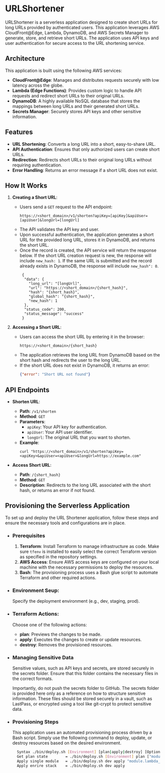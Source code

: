 # URLShortener

URLShortener is a serverless application designed to create short URLs for long URLs provided by authenticated users. This application leverages AWS CloudFront@Edge, Lambda, DynamoDB, and AWS Secrets Manager to generate, store, and retrieve short URLs. The application uses API keys and user authentication for secure access to the URL shortening service.

## Architecture

This application is built using the following AWS services:
- **CloudFront@Edge**: Manages and distributes requests securely with low latency across the globe.
- **Lambda (Edge Functions)**: Provides custom logic to handle API requests and redirect short URLs to their original URLs.
- **DynamoDB**: A highly available NoSQL database that stores the mappings between long URLs and their generated short URLs.
- **Secrets Manager**: Securely stores API keys and other sensitive information.

## Features

- **URL Shortening**: Converts a long URL into a short, easy-to-share URL.
- **API Authentication**: Ensures that only authorized users can create short URLs.
- **Redirection**: Redirects short URLs to their original long URLs without requiring authentication.
- **Error Handling**: Returns an error message if a short URL does not exist.

## How It Works

1. **Creating a Short URL**:
   - Users send a `GET` request to the API endpoint:  
     ```
     https://<short_domain>/v1/shorten?apiKey=[apiKey]&apiUser=[apiUser]&longUrl=[longUrl]
     ```
   - The API validates the API key and user.
   - Upon successful authentication, the application generates a short URL for the provided long URL, stores it in DynamoDB, and returns the short URL.
   - Once the record is created, the API service will return the response below. If the short URL creation request is new, the response will include `new_hash: 1`. If the same URL is submitted and the record already exists in DynamoDB, the response will include `new_hash": 0`.
     ```
      {
       "data": {
         "long_url": "[longUrl]",
         "url": "https://<short_domain>/{short_hash}",
         "hash": "{short_hash}",
         "global_hash": "{short_hash}",
         "new_hash": 1
       },
       "status_code": 200,
       "status_message": "success"
      }
     ```

2. **Accessing a Short URL**:
   - Users can access the short URL by entering it in the browser:
     ```
     https://<short_domain>/{short_hash}
     ```
   - The application retrieves the long URL from DynamoDB based on the short hash and redirects the user to the long URL.
   - If the short URL does not exist in DynamoDB, it returns an error:
     ```json
     {"error": "Short URL not found"}
     ```

## API Endpoints

- **Shorten URL**:  
  - **Path**: `/v1/shorten`
  - **Method**: `GET`
  - **Parameters**:
    - `apiKey`: Your API key for authentication.
    - `apiUser`: Your API user identifier.
    - `longUrl`: The original URL that you want to shorten.
  - **Example**:  
    ```shell
    curl "https://<short_domain>/v1/shorten?apiKey=<apiKey>&apiUser=<apiUser>&longUrl=https://example.com"
    ```

- **Access Short URL**:
  - **Path**: `/{short_hash}`
  - **Method**: `GET`
  - **Description**: Redirects to the long URL associated with the short hash, or returns an error if not found.

## Provisioning the Serverless Application

To set up and deploy the URL Shortener application, follow these steps and ensure the necessary tools and configurations are in place.

 - ### Prerequisites

   1. **Terraform**: Install Terraform to manage infrastructure as code. Make sure `tfenv` is installed to easily select the correct Terraform version as specified in the repository settings.
   2. **AWS Access**: Ensure AWS access keys are configured on your local machine with the necessary permissions to deploy the resources.
   3. **Bash**: The provisioning process uses a Bash glue script to automate Terraform and other required actions.

- ### Environment Seup:
  Specify the deployment environment (e.g., dev, staging, prod).

- ### Terraform Actions: 
  Choose one of the following actions:
  - **plan**: Previews the changes to be made.
  - **apply**: Executes the changes to create or update resources.
  - **destroy**: Removes the provisioned resources.

- ### Managing Sensitive Data
  Sensitive values, such as API keys and secrets, are stored securely in the secrets folder. Ensure that this folder contains the necessary files in the correct formats. 
  
  Importantly, do not push the secrets folder to GitHub. The secrets folder is provided here only as a reference on how to structure sensitive information. These files should be stored securely in a vault, such as LastPass, or encrypted using a tool like git-crypt to protect sensitive data.

- ### Provisioning Steps

   This application uses an automated provisioning process driven by a Bash script. Simply use the following command to deploy, update, or destroy resources based on the desired environment.

   ```bash
     Syntax ./bin/deploy.sh [Environment] [plan|apply|destroy] [Optional module name inside quotation marks]
     Get plan state        = ./bin/deploy.sh [Environment] plan ["module name]"
     Apply single module   = ./bin/deploy.sh dev apply "module.lambda_function"
     Apply enrire stack    = ./bin/deploy.sh dev apply
   ```